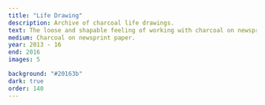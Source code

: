 ```yaml
---
title: "Life Drawing"
description: Archive of charcoal life drawings.
text: The loose and shapable feeling of working with charcoal on newsprint has allowed for a lot of quick experimentation and dynamism in my work.
medium: Charcoal on newsprint paper.
year: 2013 - 16
end: 2016
images: 5

background: "#20163b"
dark: true
order: 140
---
```

